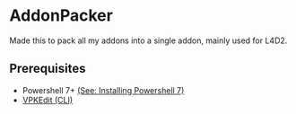 # AddonPacker
Made this to pack all my addons into a single addon, mainly used for L4D2.

## Prerequisites
- Powershell 7+ [(See: Installing Powershell 7)](https://learn.microsoft.com/en-us/powershell/scripting/install/installing-powershell-on-windows?view=powershell-7.5)
- [VPKEdit (CLI)](https://github.com/craftablescience/VPKEdit)

